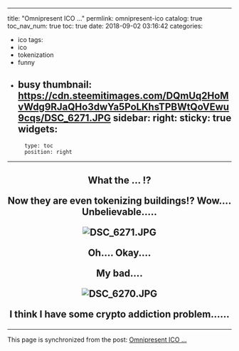 
---
title: "Omnipresent ICO ..."
permlink: omnipresent-ico
catalog: true
toc_nav_num: true
toc: true
date: 2018-09-02 03:16:42
categories:
- ico
tags:
- ico
- tokenization
- funny
- busy
thumbnail: https://cdn.steemitimages.com/DQmUq2HoMvWdg9RJaQHo3dwYa5PoLKhsTPBWtQoVEwu9cqs/DSC_6271.JPG
sidebar:
    right:
        sticky: true
widgets:
    -
        type: toc
        position: right
---


<center><h2>

What the ... !?

Now they are even tokenizing buildings!? Wow.... Unbelievable.....

![DSC_6271.JPG](https://cdn.steemitimages.com/DQmUq2HoMvWdg9RJaQHo3dwYa5PoLKhsTPBWtQoVEwu9cqs/DSC_6271.JPG)

Oh.... Okay....

My bad....

![DSC_6270.JPG](https://cdn.steemitimages.com/DQmWXs5T4HzhYsCMFbQNQL8s8yAKGYgYZLdUpMbEYDoWrq2/DSC_6270.JPG)

I think I have some crypto addiction problem......

</h2></center>

- - -

This page is synchronized from the post: [Omnipresent ICO ...](https://steemit.com/@deanliu/omnipresent-ico)

